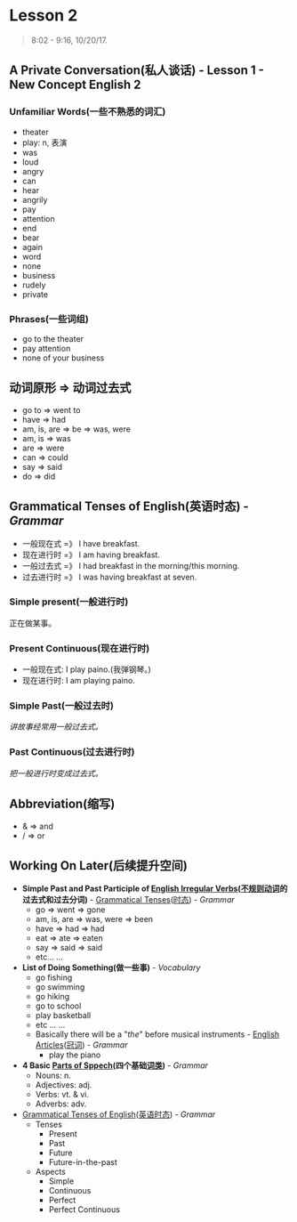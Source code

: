 # Lesson 2

<!-- > 9:48 AM, 10/20/17. -->

> 8:02 - 9:16, 10/20/17.

## A Private Conversation(私人谈话) - Lesson 1 - New Concept English 2

### Unfamiliar Words(一些不熟悉的词汇)

- theater
- play: n, 表演
- was
- loud
- angry
- can
- hear
- angrily
- pay
- attention
- end
- bear
- again
- word
- none
- business
- rudely
- private

### Phrases(一些词组)

- go to the theater
- pay attention
- none of your business

## 动词原形 => 动词过去式

- go to => went to
- have => had
- am, is, are => be => was, were
- am, is => was
- are => were
- can => could
- say => said
- do => did

## Grammatical Tenses of English(英语时态) - *Grammar*

- 一般现在式 =》 I have breakfast.
- 现在进行时 =》 I am having breakfast.
- 一般过去式 =》 I had breakfast in the morning/this morning.
- 过去进行时 =》 I was having breakfast at seven.

### Simple present(一般进行时)

正在做某事。

### Present Continuous(现在进行时)

- 一般现在式: I play paino.(我弹钢琴。)
- 现在进行时: I am playing paino.

### Simple Past(一般过去时)

*讲故事经常用一般过去式。*

### Past Continuous(过去进行时)

*把一般进行时变成过去式。*

## Abbreviation(缩写)

- & => and
- / => or

## Working On Later(后续提升空间)

- **Simple Past and Past Participle of [English Irregular Verbs](https://en.wikipedia.org/wiki/English_irregular_verbs)([不规则动词](https://baike.baidu.com/item/%E4%B8%8D%E8%A7%84%E5%88%99%E5%8A%A8%E8%AF%8D/4852767)的过去式和过去分词)** - [Grammatical Tenses](https://en.wikipedia.org/wiki/Grammatical_tense)([时态](https://baike.baidu.com/item/%E6%97%B6%E6%80%81/4311519)) - *Grammar*
  - go => went => gone
  - am, is, are => was, were => been
  - have => had => had
  - eat => ate => eaten
  - say => said => said
  - etc... ...
- **List of Doing Something(做一些事)** - *Vocabulary*
    - go fishing
    - go swimming
    - go hiking
    - go to school
    - play basketball
    - etc ... ...
    - Basically there will be a "*the*" before musical instruments - [English Articles](https://en.wikipedia.org/wiki/English_articles)([冠词](https://baike.baidu.com/item/%E5%86%A0%E8%AF%8D/1522215)) - *Grammar*
      - play the piano
- **4 Basic [Parts of Sppech](https://en.wikipedia.org/wiki/Part_of_speech)(四个基础[词类](https://baike.baidu.com/item/%E8%AF%8D%E7%B1%BB/5310343))** - *Grammar*
  - Nouns: n.
  - Adjectives: adj.
  - Verbs: vt. & vi.
  - Adverbs: adv.
- [Grammatical Tenses of English](https://en.wikipedia.org/wiki/Grammatical_tense)([英语时态](https://baike.baidu.com/item/%E6%97%B6%E6%80%81/4311519)) - *Grammar*
  - Tenses
    - Present
    - Past
    - Future
    - Future-in-the-past
  - Aspects
    - Simple
    - Continuous
    - Perfect
    - Perfect Continuous
